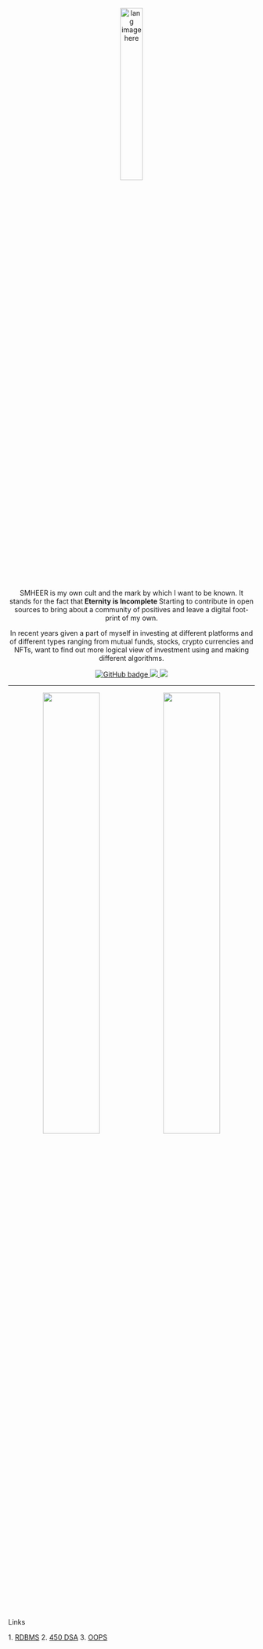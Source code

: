 <p align="center"><img width="30%" src="https://github.com/alansmathew/alansmathew/raw/master/lang.gif" alt="lang image here" /></p>


<p align="center">SMHEER is my own cult and the mark by which I want to be known. It stands for the fact that<b> Eternity is Incomplete </b>Starting to contribute in open sources to bring about a community of positives and leave a digital foot-print of my own.</p>



<p align="center">In recent years given a part of myself in investing at different platforms and of different types ranging from mutual funds, stocks, crypto currencies and NFTs, want to find out more logical view of investment using and making different algorithms.</p>


<p align="center">
  <a href="https://github.com/yashjain0?tab=followers">
    <img src="https://img.shields.io/github/followers/yashjain0?label=Followers&logo=GitHub&style=for-the-badge" alt="GitHub badge" />
  </a>
  <a href="http://twitter.com/y_ashj">
    <img src="https://img.shields.io/twitter/follow/y_ashj?label=Twitter&logo=twitter&style=for-the-badge" />
  </a>
  <a href="https://discord.com/invite/jZQs6Wu">
    <img src="https://img.shields.io/discord/699608417039286293?logo=discord&style=for-the-badge" />
  </a>
 
</p>




---

<p align="center">
  <img width="48%" src="https://github-readme-stats.vercel.app/api?username=yashjain0&show_icons=true&theme=tokyonight" />
  <img width="48%" src="https://github-readme-streak-stats.herokuapp.com/?user=yashjain0&theme=tokyonight" />
</p>


<!---<table>
  <tr>
    <th>Author</th>
    <th>Message</th>
  </tr>
 
</table>

--->
<p>Links</p>
1. <a href="https://whimsical.com/dbms-roadmap-by-love-babbar-FmUi8ffVop33t3MmpVxPCo"> RDBMS</a>
2. <a href="[https://whimsical.com/dbms-roadmap-by-love-babbar-FmUi8ffVop33t3MmpVxPCo](https://drive.google.com/file/d/1FMdN_OCfOI0iAeDlqswCiC2DZzD4nPsb/view)"> 450 DSA</a>
3. <a href="[https://whimsical.com/dbms-roadmap-by-love-babbar-FmUi8ffVop33t3MmpVxPCo](https://whimsical.com/object-oriented-programming-cheatsheet-by-love-babbar-YbSgLatbWQ4R5paV7EgqFw)"> OOPS</a>

